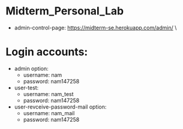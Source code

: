 # Midterm_Personal_Lab
+ admin-control-page: https://midterm-se.herokuapp.com/admin/ \
# Login accounts:
+ admin option:
  + username: nam
  + password: nam147258
+ user-test:
  + username: nam_test
  + password: nam147258
+ user-revceive-password-mail option:
  + username: nam_mail
  + password: nam147258
